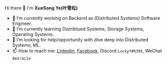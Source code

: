Hi there 👋 I'm **XueSong Ye(叶雪松)**

- 🔭 I’m currently working on Backend as (Distributed Systems) Software Engineer.
- 🌱 I’m currently learning Distribtued Systems, Storage Systems, Operating Systems.
- 🤔 I’m looking for help/opportunity with dive deep into Distributed Systems, ML.
- 📫 How to reach me: [Linkedin](https://www.linkedin.com/in/xuesongye/), [Facebook](https://www.facebook.com/xuesong.ye96), Discord `LuckyY#6395`, WeChat `Am1rac1e`
